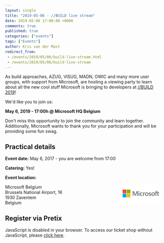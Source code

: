 ```yaml
---
layout: single
title: "2019-05-06 - //BUILD live stream"
date: 2019-05-06 17:00:00 +0000
comments: true
published: true
categories: ["events"]
tags: ["Events"]
author: Kris van der Mast
redirect_from:
 - /events/2019/05/06/build-live-stream.html
 - /events/2019/05/06/build-live-stream
---
```


As build approaches, AZUG, VISUG, MADN, OWIC and many more user groups, with support from Microsoft, are hosting a viewing party to learn about all the new cool stuff Microsoft is bringing to developers at [//BUILD 2019](https://www.microsoft.com/en-us/build)!

We'd like you to join us:

**May 6, 2019 - 17:00h @ Microsoft HQ Belgium**

Don't miss this opportunity to join the community and learn together. Additionally, Microsoft wants to thank you for your participation and will be providing some fun swag.

## Practical details

**Event date:** May 6, 2017 - you are welcome from 17:00

**Catering:** Yes!

**Event location:**  

<img width="120" height="60" align="right" alt="" src="/assets/media/sponsors/logo-microsoft.jpg">Microsoft Belgium <br />
Brussels National Airport, 1K<br />
1930 Zaventem<br />
Belgium

## Register via Pretix

<link rel="stylesheet" type="text/css" href="https://pretix.eu/azug/20190507/widget/v1.css">
<script type="text/javascript" src="https://pretix.eu/widget/v1.en.js" async></script>
<pretix-widget event="https://pretix.eu/azug/t7cgp/"></pretix-widget>
<noscript>
   <div class="pretix-widget">
        <div class="pretix-widget-info-message">
            JavaScript is disabled in your browser. To access our ticket shop without JavaScript, please <a target="_blank" rel="noopener" href="https://pretix.eu/azug/t7cgp/">click here</a>.
        </div>
    </div>
</noscript>
